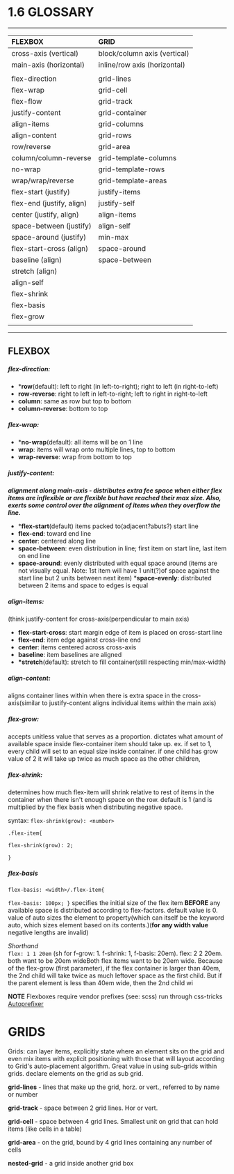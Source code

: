 # 1.6 GLOSSARY

---

| **FLEXBOX** | **GRID** |
| :--- | :--- |
| cross-axis \(vertical\) | block/column axis \(vertical\) |
| main-axis \(horizontal\) | inline/row axis \(horizontal\) |
|  |  |
| flex-direction | grid-lines |
| flex-wrap | grid-cell |
| flex-flow | grid-track |
| justify-content | grid-container |
| align-items | grid-columns |
| align-content | grid-rows |
| row/reverse | grid-area |
| column/column-reverse | grid-template-columns |
| no-wrap | grid-template-rows |
| wrap/wrap/reverse | grid-template-areas |
| flex-start  \(justify\) | justify-items |
| flex-end \(justify, align\) | justify-self |
| center \(justify, align\) | align-items |
| space-between \(justify\) | align-self |
| space-around \(justify\) | min-max |
| flex-start-cross \(align\) | space-around |
| baseline \(align\) | space-between |
| stretch \(align\) |  |
| align-self |  |
| flex-shrink |  |
| flex-basis |  |
| flex-grow |  |
|  |  |

---

## FLEXBOX

##### **flex-direction:**

* \***row**\(default\): left to right \(in left-to-right\); right to left \(in right-to-left\)
* **row-reverse**: right to left in left-to-right; left to right in right-to-left
* **column**: same as row but top to bottom
* **column-reverse**: bottom to top

##### **flex-wrap:**

* \***no-wrap**\(default\): all items will be on 1 line
* **wrap**: items will wrap onto multiple lines, top to bottom
* **wrap-reverse**: wrap from bottom to top

##### **justify-content:**

_**alignment along main-axis - distributes extra fee space when either flex items are inflexible or are flexible but have reached their max size. Also, exerts some control over the alignment of items when they overflow the line.**_

* \***flex-start**\(default\) items packed to\(adjacent?abuts?\) start line
* **flex-end**: toward end line
* **center**: centered along line
* **space-between**: even distribution in line; first item on start line, last item on end line
* **space-around**: evenly distributed with equal space around \(items are not visually equal. Note: 1st item will have 1 unit\(?\)of space against the start line but 2 units between next item\)
  \***space-evenly**: distributed between 2 items and space to edges is equal

##### **align-items:**

\(think justify-content for cross-axis\(perpendicular to main axis\)

* **flex-start-cross**: start margin edge of item is placed on cross-start line
* **flex-end**: item edge against cross-line end
* **center**: items centered across cross-axis
* **baseline**: item baselines are aligned
* **\*stretch**\(default\): stretch to fill container\(still respecting min/max-width\)

##### **align-content:**

aligns container lines within when there is extra space in the cross-axis\(similar to justify-content aligns individual items within the main axis\)

##### **flex-grow:**

accepts unitless value that serves as a proportion. dictates what amount of available space inside flex-container item should take up.  ex. if set to 1, every child will set to an equal size inside container. if one child has grow value of 2 it will take up twice as much space as the other children,

##### **flex-shrink:**

determines how much flex-item will shrink relative to rest of items in the container when there isn't enough space on the row. default is 1 \(and is multiplied by the flex basis when distributing negative space.  


syntax:  `flex-shrink(grow): <number>`

`.flex-item{`

`flex-shrink(grow): 2;`

`}`

##### **flex-basis**

`flex-basis: <width>/.flex-item{ `

`flex-basis: 100px; }`   specifies the initial size of the flex item **BEFORE** any available space is distributed according to flex-factors. default value is 0.  value of auto sizes the element to property\(which can itself be the keyword auto, which sizes element based on its contents.\)\(**for any width value** negative lengths are invalid\)

_Shorthand_  
`flex: 1 1 20em` \(sh for f-grow: 1. f-shrink: 1, f-basis: 20em\).  flex: 2 2 20em.  both want to be 20em wideBoth flex items want to be 20em wide. Because of the flex-grow \(first parameter\), if the flex container is larger than 40em, the 2nd child will take twice as much leftover space as the first child. But if the parent element is less than 40em wide, then the 2nd child wi

**NOTE** Flexboxes require vendor prefixes \(see: scss\) run through css-tricks [Autoprefixer](https://css-tricks.com/autoprefixer/)

# GRIDS

Grids: can layer items, explicitly state where an element sits on the grid and even mix items with explicit positioning with those that will layout according to Grid's auto-placement algorithm.  Great value in using sub-grids within grids. declare elements on the grid as sub grid.

**grid-lines** - lines that make up the grid, horz. or vert., referred to by name or number

**grid-track** - space between 2 grid lines. Hor or vert.

**grid-cell** - space between 4 grid lines. Smallest unit on grid that can hold items \(like cells in a table\)

**grid-area** - on the grid, bound by 4 grid lines containing any number of cells

**nested-grid** - a grid inside another grid box
